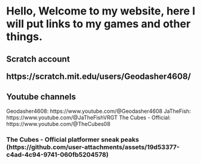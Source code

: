 
<html>
    <h1>
        Hello, Welcome to my website, here I will put links to my games and other things.
    </h1>
    <body>
        <h2>Scratch account
        <p>
       https://scratch.mit.edu/users/Geodasher4608/
        </p>
        <h2>Youtube channels</h2>
        <p>
        Geodasher4608: https://www.youtube.com/@Geodasher4608 JaTheFish: https://www.youtube.com/@JaTheFishVRGT The Cubes - Official: https://www.youtube.com/@TheCubes08
        <h3>The Cubes - Official platformer sneak peaks
        (https://github.com/user-attachments/assets/19d53377-c4ad-4c94-9741-060fb5204578)


    
